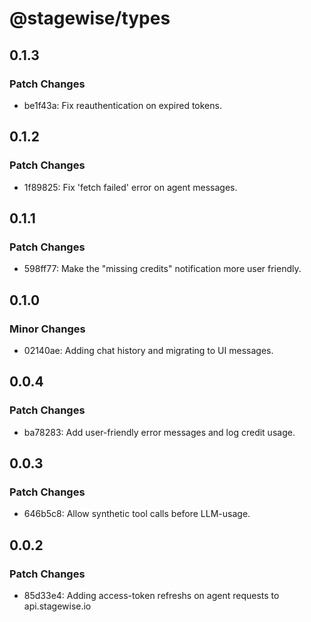 # @stagewise/types

## 0.1.3

### Patch Changes

- be1f43a: Fix reauthentication on expired tokens.

## 0.1.2

### Patch Changes

- 1f89825: Fix 'fetch failed' error on agent messages.

## 0.1.1

### Patch Changes

- 598ff77: Make the "missing credits" notification more user friendly.

## 0.1.0

### Minor Changes

- 02140ae: Adding chat history and migrating to UI messages.

## 0.0.4

### Patch Changes

- ba78283: Add user-friendly error messages and log credit usage.

## 0.0.3

### Patch Changes

- 646b5c8: Allow synthetic tool calls before LLM-usage.

## 0.0.2

### Patch Changes

- 85d33e4: Adding access-token refreshs on agent requests to api.stagewise.io
